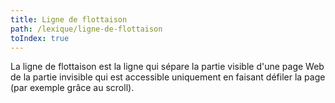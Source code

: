```yaml
---
title: Ligne de flottaison
path: /lexique/ligne-de-flottaison
toIndex: true
---
```


La ligne de flottaison est la ligne qui sépare la partie visible d'une page Web de la partie invisible qui est accessible uniquement en faisant défiler la page (par exemple grâce au scroll).
